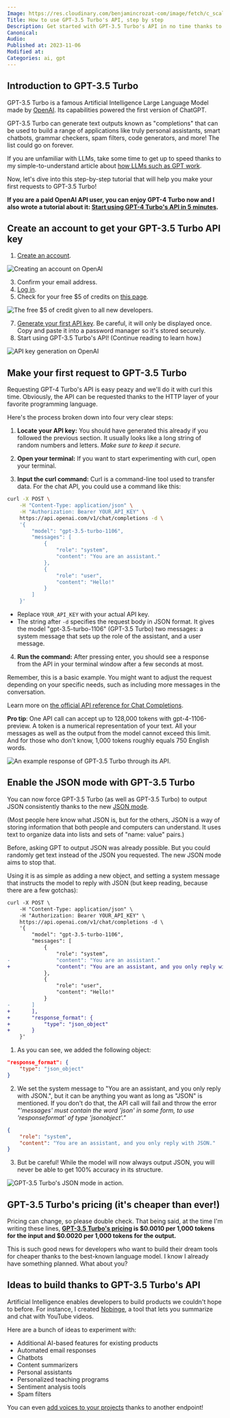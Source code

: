 ```yaml
---
Image: https://res.cloudinary.com/benjamincrozat-com/image/fetch/c_scale,f_webp,q_auto,w_1200/https://life-long-bunny.fra1.digitaloceanspaces.com/media-library/production/240/YOxfLGpU0l4Vsy1odZjvDAlVgDPBVx-metaR1BULTMuNSBUdXJiby5wbmc%3D-.png
Title: How to use GPT-3.5 Turbo's API, step by step
Description: Get started with GPT-3.5 Turbo's API in no time thanks to my handy step-by-step guide.
Canonical: 
Audio:
Published at: 2023-11-06
Modified at: 
Categories: ai, gpt
---
```


## Introduction to GPT-3.5 Turbo

GPT-3.5 Turbo is a famous Artificial Intelligence Large Language Model made by [OpenAI](https://openai.com). Its capabilities powered the first version of ChatGPT.

GPT-3.5 Turbo can generate text outputs known as "completions" that can be used to build a range of applications like truly personal assistants, smart chatbots, grammar checkers, spam filters, code generators, and more! The list could go on forever.

If you are unfamiliar with LLMs, take some time to get up to speed thanks to my simple-to-understand article about [how LLMs such as GPT work](/gpt-llm-ai-explanation).

Now, let's dive into this step-by-step tutorial that will help you make your first requests to GPT-3.5 Turbo!

**If you are a paid OpenAI API user, you can enjoy GPT-4 Turbo now and I also wrote a tutorial about it: [Start using GPT-4 Turbo's API in 5 minutes](/gpt-4-turbo).**

## Create an account to get your GPT-3.5 Turbo API key

1. [Create an account](https://chat.openai.com/auth/login).

![Creating an account on OpenAI](https://life-long-bunny.fra1.digitaloceanspaces.com/media-library/production/229/conversions/Dt2ElwOQoKtwjEhuw2eu1uGceEDJnF-metaQ2xlYW5TaG90IDIwMjMtMTEtMDYgYXQgMTkuNTQuMjZAMngucG5n--medium.jpg)

3. Confirm your email address.
4. [Log in](https://platform.openai.com/login?launch).
5. Check for your free $5 of credits on [this page](https://platform.openai.com/account/billing/overview).

![The free $5 of credit given to all new developers.](https://life-long-bunny.fra1.digitaloceanspaces.com/media-library/production/228/conversions/V2xA6LlqgeEAd87BpKshqkY19sV9rp-metaQ2xlYW5TaG90IDIwMjMtMTEtMDYgYXQgMTkuNTUuMDdAMngucG5n--medium.jpg)

7. [Generate your first API key](https://platform.openai.com/api-keys). Be careful, it will only be displayed once. Copy and paste it into a password manager so it's stored securely.
8. Start using GPT-3.5 Turbo's API! (Continue reading to learn how.)

![API key generation on OpenAI](https://life-long-bunny.fra1.digitaloceanspaces.com/media-library/production/227/conversions/yZF7oBp7WI9jbq8gFcNWDWtmQDWWXb-metaQ2xlYW5TaG90IDIwMjMtMTEtMDYgYXQgMjAuMDIuMjhAMngucG5n--medium.jpg)

## Make your first request to GPT-3.5 Turbo

Requesting GPT-4 Turbo's API is easy peazy and we'll do it with curl this time. Obviously, the API can be requested thanks to the HTTP layer of your favorite programming language.

Here's the process broken down into four very clear steps:

1. **Locate your API key:** You should have generated this already if you followed the previous section. It usually looks like a long string of random numbers and letters. *Make sure to keep it secure.*

2. **Open your terminal:** If you want to start experimenting with curl, open your terminal.

3. **Input the curl command:** Curl is a command-line tool used to transfer data. For the chat API, you could use a command like this:

```bash
curl -X POST \
	-H "Content-Type: application/json" \
	-H "Authorization: Bearer YOUR_API_KEY" \
	https://api.openai.com/v1/chat/completions -d \
	'{
		"model": "gpt-3.5-turbo-1106",
		"messages": [
			{
				"role": "system",
				"content": "You are an assistant."
			},
			{
				"role": "user",
				"content": "Hello!"
			}
		]
	}'
```
  - Replace `YOUR_API_KEY` with your actual API key.
  - The string after `-d` specifies the request body in JSON format. It gives the model "gpt-3.5-turbo-1106" (GPT-3.5 Turbo) two messages: a system message that sets up the role of the assistant, and a user message.

4. **Run the command:** After pressing enter, you should see a response from the API in your terminal window after a few seconds at most.

Remember, this is a basic example. You might want to adjust the request depending on your specific needs, such as including more messages in the conversation.

Learn more on [the official API reference for Chat Completions](https://platform.openai.com/docs/api-reference/chat).

**Pro tip**: One API call can accept up to 128,000 tokens with gpt-4-1106-preview. A token is a numerical representation of your text. All your messages as well as the output from the model cannot exceed this limit. And for those who don't know, 1,000 tokens roughly equals 750 English words.

![An example response of GPT-3.5 Turbo through its API.](https://life-long-bunny.fra1.digitaloceanspaces.com/media-library/production/237/conversions/QP7qPDP033gzTsgOlUG5YOJ6QPZb0X-metaQ2xlYW5TaG90IDIwMjMtMTEtMDYgYXQgMjIuMzcuMzZAMngucG5n--medium.jpg)

## Enable the JSON mode with GPT-3.5 Turbo

You can now force GPT-3.5 Turbo (as well as GPT-3.5 Turbo) to output JSON consistently thanks to the new [JSON mode](https://platform.openai.com/docs/guides/text-generation/json-mode).

(Most people here know what JSON is, but for the others, JSON is a way of storing information that both people and computers can understand. It uses text to organize data into lists and sets of "name: value" pairs.)

Before, asking GPT to output JSON was already possible. But you could randomly get text instead of the JSON you requested. The new JSON mode aims to stop that.

Using it is as simple as adding a new object, and setting a system message that instructs the model to reply with JSON (but keep reading, because there are a few gotchas):

```diff
curl -X POST \
	-H "Content-Type: application/json" \
	-H "Authorization: Bearer YOUR_API_KEY" \
	https://api.openai.com/v1/chat/completions -d \
	'{
		"model": "gpt-3.5-turbo-1106",
		"messages": [
			{
				"role": "system",
-				"content": "You are an assistant."
+				"content": "You are an assistant, and you only reply with JSON."
			},
			{
				"role": "user",
				"content": "Hello!"
			}
-		]
+		],
+		"response_format": {
+			"type": "json_object"
+		}
	}'
```

1. As you can see, we added the following object:

```json
"response_format": {
	"type": "json_object"
}
```

2. We set the system message to "You are an assistant, and you only reply with JSON.", but it can be anything you want as long as "JSON" is mentioned. If you don't do that, the API call will fail and throw the error *"'messages' must contain the word 'json' in some form, to use 'responseformat' of type 'jsonobject'."*

```json
{
	"role": "system",
	"content": "You are an assistant, and you only reply with JSON."
}
```

3. But be careful! While the model will now always output JSON, you will never be able to get 100% accuracy in its structure.

![GPT-3.5 Turbo's JSON mode in action.](https://life-long-bunny.fra1.digitaloceanspaces.com/media-library/production/239/conversions/QZRfvuQzN5NYwctfq3FklZsbljiP9j-metaQ2xlYW5TaG90IDIwMjMtMTEtMDYgYXQgMjIuMzguMDhAMngucG5n--medium.jpg)

## GPT-3.5 Turbo's pricing (it's cheaper than ever!)

Pricing can change, so please double check. That being said, at the time I'm writing these lines, **[GPT-3.5 Turbo's pricing](https://openai.com/pricing) is $0.0010 per 1,000 tokens for the input and $0.0020 per 1,000 tokens for the output.**

This is such good news for developers who want to build their dream tools for cheaper thanks to the best-known language model. I know I already have something planned. What about you?

## Ideas to build thanks to GPT-3.5 Turbo's API

Artificial Intelligence enables developers to build products we couldn't hope to before. For instance, I created [Nobinge](https://nobinge.watch), a tool that lets you summarize and chat with YouTube videos.

Here are a bunch of ideas to experiment with:
- Additional AI-based features for existing products
- Automated email responses
- Chatbots
- Content summarizers
- Personal assistants
- Personalized teaching programs
- Sentiment analysis tools
- Spam filters

You can even [add voices to your projects](/openai-tts-api) thanks to another endpoint!
